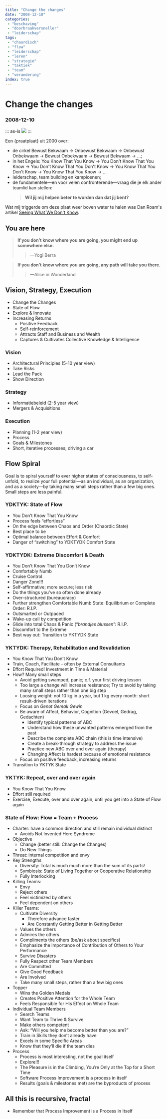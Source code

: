 ```yaml
---
title: "Change the changes"
date: "2008-12-10"
categories:
 - "beschaving"
 - "doorbraakversneller"
 - "leiderschap"
tags:
 - "chaordisch"
 - "flow"
 - "leiderschap"
 - "leren"
 - "strategie"
 - "taktiek"
 - "team"
 - "verandering"
index: true
---
```

# Change the changes
### 2008-12-10

::: as-is
<img src="change-the-changes-scaled.jpg" />
:::

Een {praatplaat} uit 2000 over:
- de cirkel Bewust Bekwaam → Onbewust Bekwaam → Onbewust Onbekwaam → Bewust Onbekwaam → Bewust Bekwaam → …;
- in het Engels: You Know That You Know → You Don't Know That You Know → You Don't Know That You Don't Know → You Know That You Don't Know → You Know That You Know → …
- leiderschap, team building en kampioenen;
- de fundamentele—en voor velen confronterende—vraag die je elk ander teamlid kan stellen:
  > **Wil jij mij helpen beter te worden dan dat jij bent?**

Wat mij triggerde om deze plaat weer boven water te halen was Dan Roam's artikel [Seeing What We Don't Know](http://digitalroam.typepad.com/digital_roam/2008/12/seeing-what-we-dont-know.html).

## You are here

> **If you don’t know where you are going, you might end up somewhere else.**
> > —Yogi Berra

> **If you don’t know where you are going, any path will take you there.**
> > —Alice in Wonderland

## Vision, Strategy, Execution

- Change the Changes
- State of Flow
- Explore & Innovate
- Increasing Returns
  - Positive Feedback
  - Self-reinforcement
  - Attracts Staff and Business and Wealth
  - Captures & Cultivates Collective Knowledge & Intelligence

### Vision
- Architectural Principles (5-10 year view)
- Take Risks
- Lead the Pack
- Show Direction

### Strategy
- Informatiebeleid (2-5 year view)
- Mergers & Acquisitions

### Execution
- Planning (1-2 year view)
- Process
- Goals & Milestones
- Short, iterative processes; driving a car

## Flow Spiral
Goal is to spiral yourself to ever higher states of consciousness, to self-unfold, to realize your full potential—as an individual, as an organization, and as a society—by taking many small steps rather than a few big ones. Small steps are less painful.

### YDKTYK: State of Flow
- You Don’t Know That You Know
- Process feels “effortless”
- On the edge between Chaos and Order (Chaordic State)
- Best place to be
- Optimal balance between Effort & Comfort
- Danger of “switching” to YDKTYDK Comfort State

### YDKTYDK: Extreme Discomfort & Death
- You Don’t Know That You Don’t Know
- Comfortably Numb
- Cruise Control
- Danger Zone!!!
- Self-affirmative; more secure; less risk
- Do the things you’ve so often done already
- Over-structured (bureaucracy)
- Further strengthen Comfortable Numb State: Equilibrium or Complete Order: R.I.P.
- Outsmarted or Outpaced
- Wake-up call by competition
- Glide into total Chaos & Panic (“_brandjes blussen_”: R.I.P.
- Discomfort to the Extreme
- Best way out: Transition to YKTYDK State

### YKTYDK: Therapy, Rehabilitation and Revalidation
- You Know That You Don’t Know
- Train, Coach, Facilitate – often by External Consultants
- Effort Required! Investment in Time & Material
- How? Many small steps
  - Avoid getting swamped, panic; c.f. your first driving lesson
  - Too large a change will increase resistance; Try to avoid by taking many small steps rather than one big step
  - Loosing weight: not 10 kg in a year, but 1 kg every month: short result-driven iterations
  - Focus on _Genot Gemak Gewin_
  - Be aware of Affect, Behavior, Cognition (Gevoel, Gedrag, Gedachten)
    - Identify typical patterns of ABC
    - Understand how these unwanted patterns emerged from the past
    - Describe the complete ABC chain (this is time intensive)
    - Create a break-through strategy to address the issue
    - Practice new ABC over and over again (therapy)
    - Changing Affect is hardest because of emotional resistance
  - Focus on positive feedback, increasing returns
- Transition to YKTYK State

### YKTYK: Repeat, over and over again
- You Know That You Know
- Effort still required
- Exercise, Execute, over and over again, until you get into a State of Flow again

### State of Flow: Flow = Team + Process
- Charter:  have a common direction and still remain individual distinct
  - Avoids Not Invented Here Syndrome
- Objective
  - Change (better still: Change the Changes)
  - Do New Things
- Threat: internal competition and envy
- Key Strengths
  - Diversity: Total is much much more than the sum of its parts!
  - Symbiosis: State of Living Together or Cooperative Relationship
  - Fully Interlocking
- Killing Teams:
  - Envy
  - Reject others
  - Feel victimized by others
  - Feel dependent on others
- Killer Teams:
  - Cultivate Diversity
    - Therefore advance faster
    - Are Constantly Getting Better in Getting Better
  - Values the others
  - Admires the others
  - Compliments the others (be/ask about specifics)
  - Emphasize the Importance of Contribution of Others to Your Performance
  - Survive Disasters
  - Fully Respect other Team Members
  - Are Committed
  - Give Good Feedback
  - Are Involved
  - Take many small steps, rather than a few big ones
- Topper
  - Wins the Golden Medals
  - Creates Positive Attention for the Whole Team
  - Feels Responsible for His Effect on Whole Team
- Individual Team Members
  - Search Teams
  - Want Team to Thrive & Survive
  - Make others competent
  - Ask: “Will you help me become better than you are?”
  - Train in Skills they don’t already have
  - Excels in some Specific Areas
  - Know that they’ll die if the team dies
- Process
  - Process is most interesting, not the goal itself
  - Explore!!!
  - The Pleasure is in the Climbing, You’re Only at the Top for a Short Time
  - Software Process Improvement is a process in itself
  - Results (goals & milestones met) are the byproducts of process

## All this is recursive, fractal
- Remember that Process Improvement is a Process in Itself
